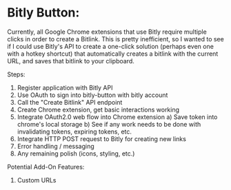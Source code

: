 # Bitly Button:

Currently, all Google Chrome extensions that use Bitly require multiple clicks in order to create a Bitlink. This is pretty inefficient, so I wanted to see if I could use Bitly's API to create a one-click solution (perhaps even one with a hotkey shortcut) that automatically creates a bitlink with the current URL, and saves that bitlink to your clipboard. 

Steps:
1. Register application with Bitly API
2. Use OAuth to sign into bitly-button with bitly account
3. Call the "Create Bitlink" API endpoint
4. Create Chrome extension, get basic interactions working
5. Integrate OAuth2.0 web flow into Chrome extension
      a) Save token into chrome's local storage
      b) See if any work needs to be done with invalidating tokens, expiring tokens, etc.
6. Integrate HTTP POST request to Bitly for creating new links
7. Error handling / messaging
7. Any remaining polish (icons, styling, etc.)

Potential Add-On Features:
1. Custom URLs